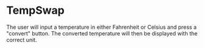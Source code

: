 # TempSwap
The user will input a temperature in either Fahrenheit or Celsius and press a "convert" button. The converted temperature will then be displayed with the correct unit.

